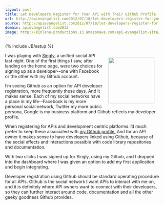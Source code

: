 ```yaml
---
layout: post
title: Let Developers Register for Your API with Their Github Profile
url: http://apievangelist.com2012/07/18/let-developers-register-for-your-api-with-their-github-profile/
source: http://apievangelist.com2012/07/18/let-developers-register-for-your-api-with-their-github-profile/
domain: apievangelist.com2012
image: http://kinlane-productions.s3.amazonaws.com/api-evangelist-site/blog/github-logo.png
---
```

{% include JB/setup %}
<p><a title="Github" href="https://github.com"><img style="padding: 15px;" src="http://kinlane-productions.s3.amazonaws.com/api-evangelist/github/github-logo.png" alt="" width="150" align="right" /></a></p>
<p>I was playing with <a title="Singly" href="https://singly.com/">Singly</a>, a unified social API last night. One of the first things I saw, after landing on the home page, were two choices for signing up as a developer--one with Facebook or the other with my Github account.</p>
<p>I&rsquo;m seeing Github as an option for API developer registration, more frequently these days. And it makes sense.  Each of my social networks have a place in my life--Facebook is my more personal social network, Twitter my more public persona, Google is my business platform and Github reflects my developer profile.</p>
<p>When registering for APIs and development centric platforms I&rsquo;d much prefer to keep these associated with <a href="https://github.com/kinlane">my Github profile.</a> And for an API owner it makes sense to have developers linked using Github, because of the social effects and interactions possible with code library repositories and documentation.</p>
<p>With two clicks I was signed up for Singly, using my Github, and I dropped into the dashboard where I was given an option to add my first application and begin integrating.</p>
<p>Developer registration using Github should be standard operating procedure for all APIs. Github is the social network I want APIs to interact with me on, and it is definitely where API owners want to connect with their developers, so they can further interact around code, documentation and all the other geeky goodness Github provides.</p>
